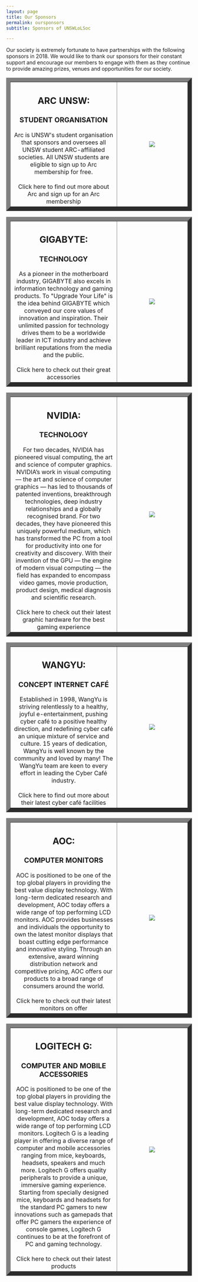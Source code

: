 ```yaml
---
layout: page
title: Our Sponsors
permalink: oursponsors
subtitle: Sponsors of UNSWLoLSoc

---
```

Our society is extremely fortunate to have partnerships with the following sponsors in 2018. We would like to thank our sponsors for their constant support and encourage our members to engage with them as they continue to provide amazing prizes, venues
and opportunities for our society.

<table border="11">
<tr>
<td style="width: 60%; text-align: center;">
<h2><b> ARC UNSW:</b></h2>
<h3> STUDENT ORGANISATION </h3>
Arc is UNSW's student organisation that sponsors and oversees all UNSW student ARC-affiliated societies. All UNSW students are eligible to sign up to Arc membership for free.
<br><br>Click here to find out more about Arc and sign up for an Arc membership
</td>
<td style="text-align: center;">
<img src="https://xelus22.github.io/LoLSocWebpage/uploads/Arc (Black on White).jpg">
</td>

</tr>
</table>

<p></p>
<p></p>

<table border="11">
<tr>
<td style="width: 60%; text-align: center;">
<h2><b> GIGABYTE:</b></h2>
<h3> TECHNOLOGY </h3>
As a pioneer in the motherboard industry, GIGABYTE also excels in information technology and gaming products. To "Upgrade Your Life" is the idea behind GIGABYTE which conveyed our core values of innovation and inspiration. Their unlimited passion for
technology drives them to be a worldwide leader in ICT industry and achieve brilliant reputations from the media and the public.
<br><br>Click here to check out their great accessories
</td>
<td style="text-align: center;">
<img src="https://xelus22.github.io/LoLSocWebpage/uploads/Gigabyte.jpg">
</td>

</tr>
</table>

<p></p>
<p></p>

<table border="11">
<tr>
<td style="width: 60%; text-align: center;">
<h2><b> NVIDIA:</b></h2>
<h3> TECHNOLOGY </h3>
For two decades, NVIDIA has pioneered visual computing, the art and science of computer graphics. NVIDIA’s work in visual computing — the art and science of computer graphics — has led to thousands of patented inventions, breakthrough technologies, deep
industry relationships and a globally recognised brand. For two decades, they have pioneered this uniquely powerful medium, which has transformed the PC from a tool for productivity into one for creativity and discovery. With their invention of
the GPU — the engine of modern visual computing — the field has expanded to encompass video games, movie production, product design, medical diagnosis and scientific research.
<br><br>Click here to check out their latest graphic hardware for the best gaming experience
</td>
<td style="text-align: center;">
<img src="https://xelus22.github.io/LoLSocWebpage/uploads/static1.squarespace.jpg">
</td>

</tr>
</table>

<p></p>
<p></p>

<table border="11">
<tr>
<td style="width: 60%; text-align: center;">
<h2><b> WANGYU:</b></h2>
<h3> CONCEPT INTERNET CAFÉ </h3>
Established in 1998, WangYu is striving relentlessly to a healthy, joyful e-entertainment, pushing cyber café to a positive healthy direction, and redefining cyber café an unique mixture of service and culture. 15 years of dedication, WangYu is well known
by the community and loved by many! The WangYu team are keen to every effort in leading the Cyber Café industry.
<br><br>Click here to find out more about their latest cyber café facilities
</td>
<td style="text-align: center;">
<img src="https://xelus22.github.io/LoLSocWebpage/uploads/WangYu.png">
</td>

</tr>
</table>

<p></p>
<p></p>

<table border="11">
<tr>
<td style="width: 60%; text-align: center;">
<h2><b> AOC:</b></h2>
<h3> COMPUTER MONITORS </h3>
AOC is positioned to be one of the top global players in providing the best value display technology. With long-term dedicated research and development, AOC today offers a wide range of top performing LCD monitors. AOC provides businesses and individuals
the opportunity to own the latest monitor displays that boast cutting edge performance and innovative styling. Through an extensive, award winning distribution network and competitive pricing, AOC offers our products to a broad range of consumers
around the world.
<br><br>Click here to check out their latest monitors on offer
</td>
<td style="text-align: center;">
<img src="https://xelus22.github.io/LoLSocWebpage/uploads/logo-blue.png">
</td>

</tr>
</table>

<p></p>
<p></p>

<table border="11">
<tr>
<td style="width: 60%; text-align: center;">
<h2><b> LOGITECH G:</b></h2>
<h3> COMPUTER AND MOBILE ACCESSORIES </h3>
AOC is positioned to be one of the top global players in providing the best value display technology. With long-term dedicated research and development, AOC today offers a wide range of top performing LCD monitors. Logitech G is a leading player in offering
a diverse range of computer and mobile accessories ranging from mice, keyboards, headsets, speakers and much more. Logitech G offers quality peripherals to provide a unique, immersive gaming experience. Starting from specially designed mice, keyboards
and headsets for the standard PC gamers to new innovations such as gamepads that offer PC gamers the experience of console games, Logitech G continues to be at the forefront of PC and gaming technology.
<br><br>Click here to check out their latest products
</td>
<td style="text-align: center;">
<img src="https://xelus22.github.io/LoLSocWebpage/uploads/89yCgDMw.png">
</td>

</tr>
</table>

<p></p>
<p></p>